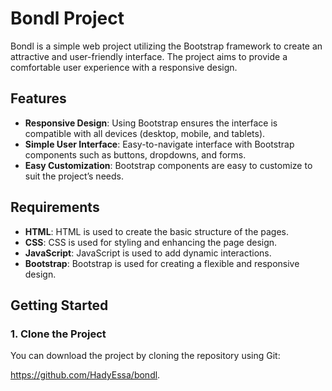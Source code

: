 # Bondl Project

Bondl is a simple web project utilizing the Bootstrap framework to create an attractive and user-friendly interface. The project aims to provide a comfortable user experience with a responsive design.

## Features

- **Responsive Design**: Using Bootstrap ensures the interface is compatible with all devices (desktop, mobile, and tablets).
- **Simple User Interface**: Easy-to-navigate interface with Bootstrap components such as buttons, dropdowns, and forms.
- **Easy Customization**: Bootstrap components are easy to customize to suit the project’s needs.

## Requirements

- **HTML**: HTML is used to create the basic structure of the pages.
- **CSS**: CSS is used for styling and enhancing the page design.
- **JavaScript**: JavaScript is used to add dynamic interactions.
- **Bootstrap**: Bootstrap is used for creating a flexible and responsive design.

## Getting Started

### 1. Clone the Project

You can download the project by cloning the repository using Git:

https://github.com/HadyEssa/bondl.
